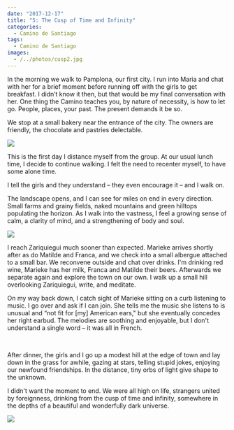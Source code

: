 ```yaml
---
date: "2017-12-17"
title: "5: The Cusp of Time and Infinity"
categories:
  - Camino de Santiago
tags: 
  - Camino de Santiago
images:
  - /../photos/cusp2.jpg
---
```


In the morning we walk to Pamplona, our first city. I run into Maria and chat with her for a brief moment before running off with the girls to get breakfast. I didn’t know it then, but that would be my final conversation with her. One thing the Camino teaches you, by nature of necessity, is how to let go. People, places, your past. The present demands it be so.

We stop at a small bakery near the entrance of the city. The owners are friendly, the chocolate and pastries delectable.

![](/../photos/cusp.jpg)

This is the first day I distance myself from the group. At our usual lunch time, I decide to continue walking. I felt the need to recenter myself, to have some alone time. 

I tell the girls and they understand – they even encourage it – and I walk on.

The landscape opens, and I can see for miles on end in every direction. Small farms and grainy fields, naked mountains and green hilltops populating the horizon. As I walk into the vastness, I feel a growing sense of calm, a clarity of mind, and a strengthening of body and soul.

![](/../photos/cusp1.jpg)

I reach Zariquiegui much sooner than expected. Marieke arrives shortly after as do Matilde and Franca, and we check into a small albergue attached to a small bar. We reconvene outside and chat over drinks. I'm drinking red wine, Marieke has her milk, Franca and Matilde their beers. Afterwards we separate again and explore the town on our own. I walk up a small hill overlooking Zariquiegui, write, and meditate.

On my way back down, I catch sight of Marieke sitting on a curb listening to music. I go over and ask if I can join. She tells me the music she listens to is unusual and “not fit for [my] American ears," but she eventually concedes her right earbud. The melodies are soothing and enjoyable, but I don't understand a single word – it was all in French.

<br>

After dinner, the girls and I go up a modest hill at the edge of town and lay down in the grass for awhile, gazing at stars, telling stupid jokes, enjoying our newfound friendships. In the distance, tiny orbs of light give shape to the unknown.

I didn't want the moment to end. We were all high on life, strangers united by foreignness, drinking from the cusp of time and infinity, somewhere in the depths of a beautiful and wonderfully dark universe. 

![](/../photos/cusp2.jpg)